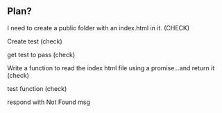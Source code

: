 ## Plan?

I need to create a public folder with an index.html in it. (CHECK)

Create test (check)

get test to pass (check)

Write a function to read the index html file using a promise...and return it (check)

test function (check)

respond with Not Found msg

